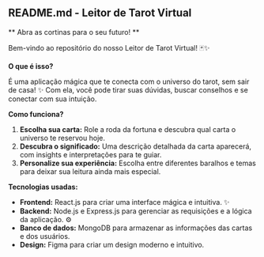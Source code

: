 ## **README.md - Leitor de Tarot Virtual** 

** Abra as cortinas para o seu futuro! **

Bem-vindo ao repositório do nosso Leitor de Tarot Virtual! 🃏✨

**O que é isso?**

É uma aplicação mágica que te conecta com o universo do tarot, sem sair de casa! ✨ Com ela, você pode tirar suas dúvidas, buscar conselhos e se conectar com sua intuição. 

**Como funciona?**

1. **Escolha sua carta:** Role a roda da fortuna e descubra qual carta o universo te reservou hoje.
2. **Descubra o significado:** Uma descrição detalhada da carta aparecerá, com insights e interpretações para te guiar.
3. **Personalize sua experiência:** Escolha entre diferentes baralhos e temas para deixar sua leitura ainda mais especial.

**Tecnologias usadas:**

* **Frontend:** React.js para criar uma interface mágica e intuitiva. ✨
* **Backend:** Node.js e Express.js para gerenciar as requisições e a lógica da aplicação. ⚙️
* **Banco de dados:** MongoDB para armazenar as informações das cartas e dos usuários. 
* **Design:** Figma para criar um design moderno e intuitivo. 